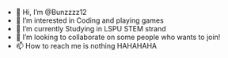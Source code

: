 - 👋 Hi, I’m @Bunzzzz12
- 👀 I’m interested in Coding and playing games
- 🌱 I’m currently Studying in LSPU STEM strand
- 💞️ I’m looking to collaborate on some people who wants to join!
- 📫 How to reach me is nothing HAHAHAHA

<!---
Bunzzzz12/Bunzzzz12 is a ✨ special ✨ repository because its `README.md` (this file) appears on your GitHub profile.
You can click the Preview link to take a look at your changes.
--->
